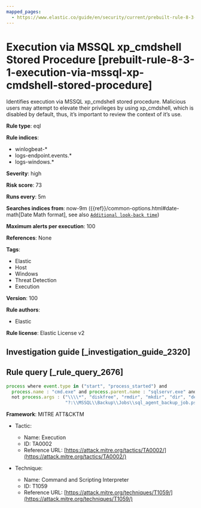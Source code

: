 ```yaml
---
mapped_pages:
  - https://www.elastic.co/guide/en/security/current/prebuilt-rule-8-3-1-execution-via-mssql-xp-cmdshell-stored-procedure.html
---
```


# Execution via MSSQL xp_cmdshell Stored Procedure [prebuilt-rule-8-3-1-execution-via-mssql-xp-cmdshell-stored-procedure]

Identifies execution via MSSQL xp_cmdshell stored procedure. Malicious users may attempt to elevate their privileges by using xp_cmdshell, which is disabled by default, thus, it’s important to review the context of it’s use.

**Rule type**: eql

**Rule indices**:

* winlogbeat-*
* logs-endpoint.events.*
* logs-windows.*

**Severity**: high

**Risk score**: 73

**Runs every**: 5m

**Searches indices from**: now-9m ({{ref}}/common-options.html#date-math[Date Math format], see also [`Additional look-back time`](docs-content://solutions/security/detect-and-alert/create-detection-rule.md#rule-schedule))

**Maximum alerts per execution**: 100

**References**: None

**Tags**:

* Elastic
* Host
* Windows
* Threat Detection
* Execution

**Version**: 100

**Rule authors**:

* Elastic

**Rule license**: Elastic License v2

## Investigation guide [_investigation_guide_2320]



## Rule query [_rule_query_2676]

```js
process where event.type in ("start", "process_started") and
  process.name : "cmd.exe" and process.parent.name : "sqlservr.exe" and
  not process.args : ("\\\\*", "diskfree", "rmdir", "mkdir", "dir", "del", "rename", "bcp", "*XMLNAMESPACES*",
                      "?:\\MSSQL\\Backup\\Jobs\\sql_agent_backup_job.ps1", "K:\\MSSQL\\Backup\\msdb", "K:\\MSSQL\\Backup\\Logins")
```

**Framework**: MITRE ATT&CKTM

* Tactic:

    * Name: Execution
    * ID: TA0002
    * Reference URL: [https://attack.mitre.org/tactics/TA0002/](https://attack.mitre.org/tactics/TA0002/)

* Technique:

    * Name: Command and Scripting Interpreter
    * ID: T1059
    * Reference URL: [https://attack.mitre.org/techniques/T1059/](https://attack.mitre.org/techniques/T1059/)



